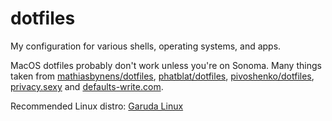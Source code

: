 # dotfiles
My configuration for various shells, operating systems, and apps.

MacOS dotfiles probably don't work unless you're on Sonoma.
Many things taken from [mathiasbynens/dotfiles](https://github.com/mathiasbynens/dotfiles/blob/main/.macos), [phatblat/dotfiles](https://github.com/phatblat/dotfiles/blob/main/.config/fish/functions/defaults_set.fish), [pivoshenko/dotfiles](https://github.com/pivoshenko/dotfiles/blob/main/macos/settings.sh), [privacy.sexy](https://privacy.sexy/) and [defaults-write.com](https://www.defaults-write.com
).

Recommended Linux distro: [Garuda Linux](https://garudalinux.org/)

